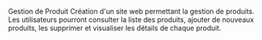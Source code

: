 Gestion de Produit
Création  d'un site web permettant la gestion de produits. Les utilisateurs pourront consulter la liste des 
produits, ajouter de nouveaux produits, les supprimer et visualiser les détails de chaque produit.
